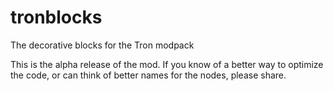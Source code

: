 tronblocks
==========

The decorative blocks for the Tron modpack


This is the alpha release of the mod. 
If you know of a better way to optimize the code, or can think of better names for the nodes, please share.
